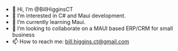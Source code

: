 - 👋 Hi, I’m @BillHigginsCT
- 👀 I’m interested in C# and Maui development.
- 🌱 I’m currently learning Maui.
- 💞️ I’m looking to collaborate on a MAUI based ERP/CRM for small business 
- 📫 How to reach me: bill.higgins.ct@gmail.com

<!---
BillHigginsCT/BillHigginsCT is a ✨ special ✨ repository because its `README.md` (this file) appears on your GitHub profile.
You can click the Preview link to take a look at your changes.
--->

